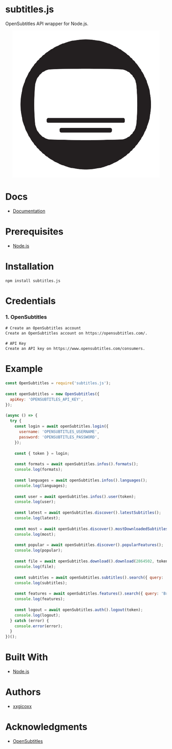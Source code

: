 # subtitles.js
OpenSubtitles API wrapper for Node.js.

<p align="center">
  <img src="assets/imgs/opensubtitles.png ">
</p>

# Docs
* [Documentation](https://opensubtitles.stoplight.io/docs/opensubtitles-api/open_api.json)

# Prerequisites
* [Node.js](https://nodejs.org/en/)

# Installation
````
npm install subtitles.js
````

# Credentials
### 1. OpenSubtitles
````
# Create an OpenSubtitles account
Create an OpenSubtitles account on https://opensubtitles.com/.

# API Key
Create an API key on https://www.opensubtitles.com/consumers.
````

# Example
```javascript
const OpenSubtitles = require('subtitles.js');

const openSubtitles = new OpenSubtitles({
  apiKey: 'OPENSUBTITLES_API_KEY',
});

(async () => {
  try {
    const login = await openSubtitles.login({
      username: 'OPENSUBTITLES_USERNAME',
      password: 'OPENSUBTITLES_PASSWORD',
    });

    const { token } = login;

    const formats = await openSubtitles.infos().formats();
    console.log(formats);

    const languages = await openSubtitles.infos().languages();
    console.log(languages);

    const user = await openSubtitles.infos().user(token);
    console.log(user);

    const latest = await openSubtitles.discover().latestSubtitles();
    console.log(latest);

    const most = await openSubtitles.discover().mostDownloadedSubtitles();
    console.log(most);

    const popular = await openSubtitles.discover().popularFeatures();
    console.log(popular);

    const file = await openSubtitles.download().download(2864502, token);
    console.log(file);

    const subtitles = await openSubtitles.subtitles().search({ query: 'Breaking Bad S01E02' });
    console.log(subtitles);

    const features = await openSubtitles.features().search({ query: 'Breaking' });
    console.log(features);

    const logout = await openSubtitles.auth().logout(token);
    console.log(logout);
  } catch (error) {
    console.error(error);
  }
})();
```

# Built With
* [Node.js](https://nodejs.org/en/)

# Authors
* [xxgicoxx](https://github.com/xxgicoxx)

# Acknowledgments
* [OpenSubtitles](https://www.opensubtitles.com/)